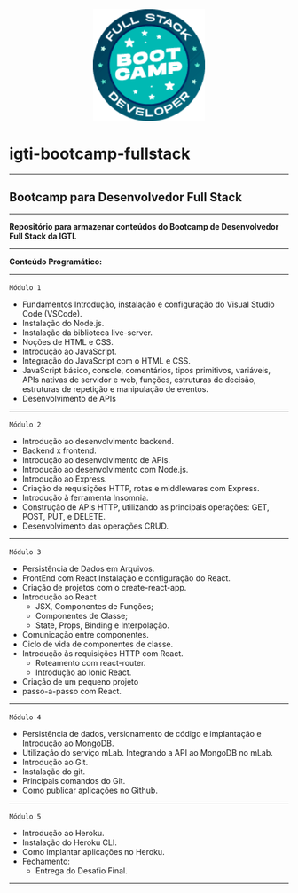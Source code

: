  <div style="text-align:center; display:block;
  margin: 0 auto">
  <img src="images/fullstack.png" width="40%" alt="fullstack-igti">
  </div>
 
 
# igti-bootcamp-fullstack

----

## Bootcamp para Desenvolvedor Full Stack 

---

 **Repositório para armazenar conteúdos do Bootcamp de Desenvolvedor Full Stack da IGTI.** 
 
---

**Conteúdo Programático:**

---

``Módulo 1``


- Fundamentos Introdução, instalação e configuração do Visual Studio Code (VSCode). 
- Instalação do Node.js. 
- Instalação da biblioteca live-server. 
- Noções de HTML e CSS. 
- Introdução ao JavaScript. 
- Integração do JavaScript com o HTML e CSS. 
- JavaScript básico, console, comentários, tipos primitivos, variáveis, APIs nativas de servidor e web,
  funções, estruturas de decisão, estruturas de repetição e manipulação de eventos. 
- Desenvolvimento de APIs 

---

``Módulo 2``


- Introdução ao desenvolvimento backend. 
- Backend x frontend. 
- Introdução ao desenvolvimento de APIs. 
- Introdução ao desenvolvimento com Node.js. 
- Introdução ao Express. 
- Criação de requisições HTTP, rotas e middlewares com Express. 
- Introdução à ferramenta Insomnia. 
- Construção de APIs HTTP, utilizando as principais operações: GET, POST, PUT, e DELETE. 
- Desenvolvimento das operações CRUD. 

---

``Módulo 3``

- Persistência de Dados em Arquivos. 
- FrontEnd com React Instalação e configuração do React. 
- Criação de projetos com o create-react-app. 
- Introdução ao React
  - JSX, Componentes de Funções;
  - Componentes de Classe;
  - State, Props, Binding e Interpolação. 
- Comunicação entre componentes. 
- Ciclo de vida de componentes de classe. 
- Introdução às requisições HTTP com React. 
  - Roteamento com react-router. 
  - Introdução ao Ionic React. 
- Criação de um pequeno projeto 
- passo-a-passo com React. 

---

``Módulo 4``


- Persistência de dados, versionamento de código e implantação e Introdução ao MongoDB. 
- Utilização do serviço mLab. Integrando a API ao MongoDB no mLab. 
- Introdução ao Git. 
- Instalação do git. 
- Principais comandos do Git. 
- Como publicar aplicações no Github. 

---

``Módulo 5``


- Introdução ao Heroku. 
- Instalação do Heroku CLI. 
- Como implantar aplicações no Heroku.
- Fechamento: 
  - Entrega do Desafio Final.

---

